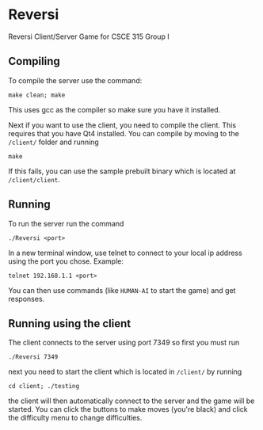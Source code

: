 Reversi
=======

Reversi Client/Server Game for CSCE 315 Group I

Compiling
---------

To compile the server use the command:

`make clean; make`

This uses gcc as the compiler so make sure you have it installed.

Next if you want to use the client, you need to compile the client. This requires that you have Qt4 installed. You can compile by moving to the `/client/` folder and running

`make`

If this fails, you can use the sample prebuilt binary which is located at `/client/client`.

Running
-------

To run the server run the command 

`./Reversi <port>`

In a new terminal window, use telnet to connect to your local ip address using the port you chose. Example:

`telnet 192.168.1.1 <port>`

You can then use commands (like `HUMAN-AI` to start the game) and get responses.

Running using the client
------------------------

The client connects to the server using port 7349 so first you must run

`./Reversi 7349`

next you need to start the client which is located in `/client/` by running

`cd client; ./testing`

the client will then automatically connect to the server and the game will be started. You can click the buttons to make moves (you're black) and click the difficulty menu to change difficulties.
